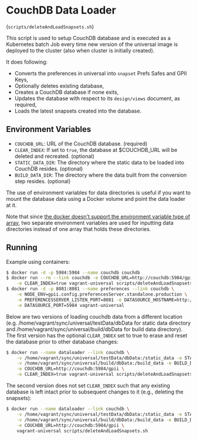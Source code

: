 # CouchDB Data Loader

(`scripts/deleteAndLoadSnapsets.sh`)

This script is used to setup CouchDB database and is executed as a Kubernetes batch Job every time new version of the
universal image is deployed to the cluster (also when cluster is initially created).

It does following:

- Converts the preferences in universal into `snapset` Prefs Safes and GPII Keys,
- Optionally deletes existing database,
- Creates a CouchDB database if none exits,
- Updates the database with respect to its `design/views` document, as required,
- Loads the latest snapsets created into the database.

## Environment Variables

- `COUCHDB_URL`: URL of the CouchDB database. (required)
- `CLEAR_INDEX`: If set to `true`, the database at $COUCHDB_URL will be deleted and recreated. (optional)
- `STATIC_DATA_DIR`: The directory where the static data to be loaded into CouchDB resides. (optional)
- `BUILD_DATA_DIR`: The directory where the data built from the conversion step resides. (optional)

The use of environment variables for data directories is useful if you want to mount the database data using a Docker
volume and point the data loader at it.

Note that since [the docker doesn't support the environment variable type of
array](https://github.com/moby/moby/issues/20169), two separate environment variables are used for inputting data
directories instead of one array that holds these directories.

## Running

Example using containers:

```bash
$ docker run -d -p 5984:5984 --name couchdb couchdb
$ docker run --rm --link couchdb -e COUCHDB_URL=http://couchdb:5984/gpii \
    -e CLEAR_INDEX=true vagrant-universal scripts/deleteAndLoadSnapsets.sh
$ docker run -d -p 8081:8081 --name preferences --link couchdb \
    -e NODE_ENV=gpii.config.preferencesServer.standalone.production \
    -e PREFERENCESSERVER_LISTEN_PORT=8081 -e DATASOURCE_HOSTNAME=http://couchdb \
    -e DATASOURCE_PORT=5984 vagrant-universal
```

Below are two versions of loading couchdb data from a different location (e.g.
/home/vagrant/sync/universal/testData/dbData for static data directory and /home/vagrant/sync/universal/build/dbData for
build data directory).  The first version has the optional `CLEAR_INDEX` set to true to erase and reset the database
prior to other database changes:

```bash
$ docker run --name dataloader --link couchdb \
    -v /home/vagrant/sync/universal/testData/dbData:/static_data -e STATIC_DATA_DIR=/static_data \
    -v /home/vagrant/sync/universal/build/dbData:/build_data -e BUILD_DATA_DIR=/build_data \
    -e COUCHDB_URL=http://couchdb:5984/gpii \
    -e CLEAR_INDEX=true vagrant-universal scripts/deleteAndLoadSnapsets.sh
```

The second version does not set `CLEAR_INDEX` such that any existing database is left intact prior to subsequent changes
to it (e.g., deleting the snapsets):

```bash
$ docker run --name dataloader --link couchdb \
    -v /home/vagrant/sync/universal/testData/dbData:/static_data -e STATIC_DATA_DIR=/static_data \
    -v /home/vagrant/sync/universal/build/dbData:/build_data -e BUILD_DATA_DIR=/build_data \
    -e COUCHDB_URL=http://couchdb:5984/gpii \
    vagrant-universal scripts/deleteAndLoadSnapsets.sh
```

